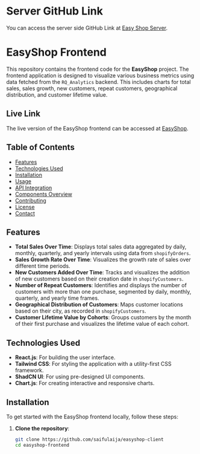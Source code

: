# Server GitHub Link
You can access the server side GitHub Link at [Easy Shop Server](https://github.com/saifulaija/easyshop-server).
# EasyShop Frontend

This repository contains the frontend code for the **EasyShop** project. The frontend application is designed to visualize various business metrics using data fetched from the `RQ_Analytics` backend. This includes charts for total sales, sales growth, new customers, repeat customers, geographical distribution, and customer lifetime value.

## Live Link
The live version of the EasyShop frontend can be accessed at [EasyShop](https://easyshop-nine.vercel.app/).

## Table of Contents
- [Features](#features)
- [Technologies Used](#technologies-used)
- [Installation](#installation)
- [Usage](#usage)
- [API Integration](#api-integration)
- [Components Overview](#components-overview)
- [Contributing](#contributing)
- [License](#license)
- [Contact](#contact)

## Features

- **Total Sales Over Time**: Displays total sales data aggregated by daily, monthly, quarterly, and yearly intervals using data from `shopifyOrders`.
- **Sales Growth Rate Over Time**: Visualizes the growth rate of sales over different time periods.
- **New Customers Added Over Time**: Tracks and visualizes the addition of new customers based on their creation date in `shopifyCustomers`.
- **Number of Repeat Customers**: Identifies and displays the number of customers with more than one purchase, segmented by daily, monthly, quarterly, and yearly time frames.
- **Geographical Distribution of Customers**: Maps customer locations based on their city, as recorded in `shopifyCustomers`.
- **Customer Lifetime Value by Cohorts**: Groups customers by the month of their first purchase and visualizes the lifetime value of each cohort.

## Technologies Used

- **React.js**: For building the user interface.
- **Tailwind CSS**: For styling the application with a utility-first CSS framework.
- **ShadCN UI**: For using pre-designed UI components.
- **Chart.js**: For creating interactive and responsive charts.

## Installation

To get started with the EasyShop frontend locally, follow these steps:

1. **Clone the repository**:
   ```bash
   git clone https://github.com/saifulaija/easyshop-client
   cd easyshop-frontend
